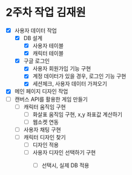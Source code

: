 2주차 작업 김재원
===

- [x] 사용자 데이터 작업
  - [x] DB 설계
    - [x] 사용자 테이블
    - [x] 캐릭터 테이블
  - [x] 구글 로그인
    - [x] 사용자 회원가입 기능 구현
    - [x] 계정 데이터가 있을 경우, 로그인 기능 구현
    - [x] 세션체크, 사용자 데이터 가져오기
- [x] 메인 페이지 디자인 작업
- [ ] 캔버스 API를 활용한 게임 만들기
  - [ ] 캐릭터 움직임 구현
    - [ ] 화살표 움직임 구현, x,y 좌표값 계산하기
    - [ ] 웹소켓 연동
  - [ ] 사용자 채팅 구현
  - [ ] 캐릭터 디자인 찾기
    - [ ] 디자인 적용
    - [ ] 사용자 디자인 선택하기 구현
      - [ ] 선택시, 실제 DB 적용
  
    